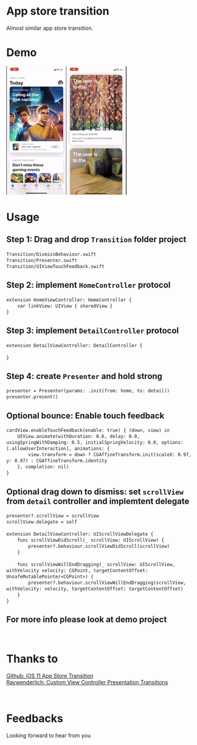 # App store transition
Almost similar app store transition.
<br/>

# Demo
![alt tag](https://github.com/chanonly123/app-store-transition/raw/master/demo3.gif)
<br/>

# Usage

## Step 1: Drag and drop `Transition` folder project
```
Transition/DismissBehaviour.swift
Transition/Presenter.swift
Transition/UIViewTouchFeedback.swift
```

## Step 2: implement `HomeController` protocol

```
extension HomeViewController: HomeController {
    var linkView: UIView { sharedView }
}
```

## Step 3: implement `DetailController` protocol

```
extension DetailViewController: DetailController {

}
```
## Step 4: create `Presenter` and hold strong
```
presenter = Presenter(params: .init(from: home, to: detail))
presenter.present()
```
## Optional bounce: Enable touch feedback
```
cardView.enableTouchFeedback(enable: true) { (down, view) in
    UIView.animate(withDuration: 0.6, delay: 0.0, usingSpringWithDamping: 0.5, initialSpringVelocity: 0.0, options: [.allowUserInteraction], animations: {
        view.transform = down ? CGAffineTransform.init(scaleX: 0.97, y: 0.97) : CGAffineTransform.identity
    }, completion: nil)
}
```
## Optional drag down to dismiss: set `scrollView` from `detail` controller and implemtent delegate
```
presenter?.scrollView = scrollView
scrollView.delegate = self

extension DetailViewController: UIScrollViewDelegate {
    func scrollViewDidScroll(_ scrollView: UIScrollView) {
        presenter?.behaviour.scrollViewDidScroll(scrollView)
    }

    func scrollViewWillEndDragging(_ scrollView: UIScrollView, withVelocity velocity: CGPoint, targetContentOffset: UnsafeMutablePointer<CGPoint>) {
        presenter?.behaviour.scrollViewWillEndDragging(scrollView, withVelocity: velocity, targetContentOffset: targetContentOffset)
    }
}

```
## For more info please look at demo project

<br/>

# Thanks to
[Github: iOS 11 App Store Transition](https://github.com/aunnnn/AppStoreiOS11InteractiveTransition)
<br/>
[Raywenderlich: Custom View Controller Presentation Transitions](https://www.raywenderlich.com/2925473-ios-animation-tutorial-custom-view-controller-presentation-transitions)

<br/>

# Feedbacks
Looking forward to hear from you
